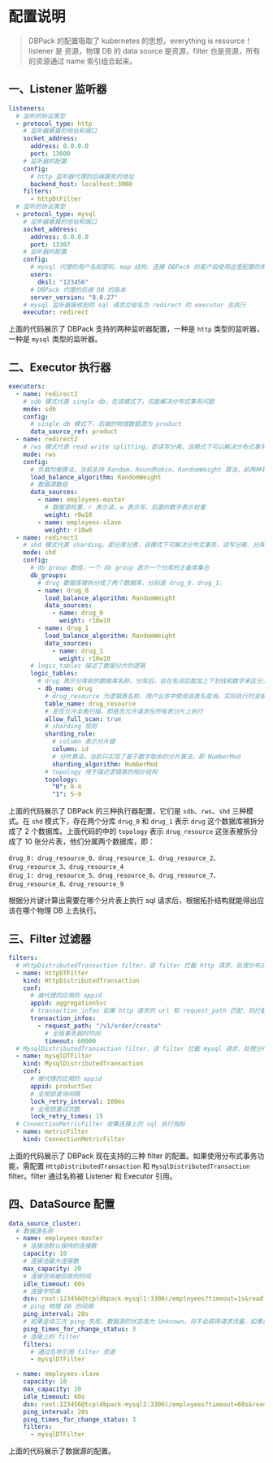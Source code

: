 # 配置说明

> DBPack 的配置吸取了 kubernetes 的思想，everything is resource！listener 是 资源，物理 DB 的 data source 是资源，filter 也是资源，所有的资源通过 name 索引组合起来。

## 一、Listener 监听器

```yaml
listeners:
  # 监听的协议类型
  - protocol_type: http
    # 监听器暴露的地址和端口
    socket_address:
      address: 0.0.0.0
      port: 13000
    # 监听器的配置
    config:
      # http 监听器代理的后端服务的地址
      backend_host: localhost:3000
    filters:
      - httpDtFilter
  # 监听的协议类型
  - protocol_type: mysql
    # 监听器暴露的地址和端口
    socket_address:
      address: 0.0.0.0
      port: 13307
    # 监听器的配置
    config:
      # mysql 代理的用户名和密码，map 结构，连接 DBPack 的客户段使用这里配置的用户名和密码
      users:
        dksl: "123456"
      # DBPack 代理的后端 DB 的版本
      server_version: "8.0.27"
    # mysql 监听器接收到的 sql 请求交给名为 redirect 的 executor 去执行
    executor: redirect
```

上面的代码展示了 DBPack 支持的两种监听器配置，一种是 `http` 类型的监听器，一种是 `mysql` 类型的监听器。

## 二、Executor 执行器

```yaml
executors:
  - name: redirect1
    # sdb 模式代表 single db，在该模式下，仅能解决分布式事务问题
    mode: sdb
    config:
      # single db 模式下，后端的物理数据源为 product
      data_source_ref: product
  - name: redirect2
    # rws 模式代表 read write splitting，即读写分离，该模式下可以解决分布式事务问题和读写分离问题
    mode: rws
    config:
      # 负载均衡算法，当前支持 Random、RoundRobin、RandomWeight 算法，前两种算法会无视 data source 配置的权重
      load_balance_algorithm: RandomWeight
      # 数据源数组
      data_sources:
        - name: employees-master
          # 数据源权重，r 表示读，w 表示写，后面的数字表示权重
          weight: r0w10
        - name: employees-slave
          weight: r10w0
  - name: redirect3
    # shd 模式代表 sharding，即分库分表，该模式下可解决分布式事务、读写分离、分库分表问题
    mode: shd
    config:
      # db group 数组，一个 db group 表示一个分库的主备库集合
      db_groups:
        # drug 数据库被拆分成了两个数据库，分别是 drug_0、drug_1。
        - name: drug_0
          load_balance_algorithm: RandomWeight
          data_sources:
            - name: drug_0
              weight: r10w10
        - name: drug_1
          load_balance_algorithm: RandomWeight
          data_sources:
            - name: drug_1
              weight: r10w10
      # logic_tables 描述了数据分片的逻辑        
      logic_tables:
        # drug 表示分库前的数据库名称，分库后，会在名词后面加上下划线和数字来区分，比如 drug_0、drug_1
        - db_name: drug
          # drug_resource 为逻辑表名称，用户业务中使用该表名查询，实际执行时会被改写为真正执行的表名
          table_name: drug_resource
          # 是否允许全表扫描，即是否允许请求在所有表分片上执行
          allow_full_scan: true
          # sharding 规则
          sharding_rule:
            # column 表示分片键
            column: id
            # 分片算法，当前只实现了基于数字取余的分片算法，即 NumberMod
            sharding_algorithm: NumberMod
          # topology 用于描述逻辑表的拓扑结构
          topology:
            "0": 0-4
            "1": 5-9          
```

上面的代码展示了 DBPack 的三种执行器配置，它们是 `sdb`、`rws`、`shd` 三种模式。在 `shd` 模式下，存在两个分库 `drug_0` 和 `drug_1` 表示 `drug` 这个数据库被拆分成了 2 个数据库。上面代码的中的 `topology` 表示 `drug_resource` 这张表被拆分成了 10 张分片表，他们分属两个数据库，即：

```
drug_0: drug_resource_0、drug_resource_1、drug_resource_2、drug_resource_3、drug_resource_4
drug_1: drug_resource_5、drug_resource_6、drug_resource_7、drug_resource_8、drug_resource_9
```

根据分片键计算出需要在哪个分片表上执行 sql 请求后，根据拓扑结构就能得出应该在哪个物理 DB 上去执行。

## 三、Filter 过滤器

```yaml
filters:
  # HttpDistributedTransaction filter，该 filter 拦截 http 请求，处理分布式事务相关逻辑
  - name: httpDTFilter
    kind: HttpDistributedTransaction
    conf:
      # 被代理的应用的 appid
      appid: aggregationSvc
      # transaction_infos 如果 http 请求的 url 和 request_path 匹配，则拦截器会执行创建全局事务的逻辑，并将 x_dbpack_xid 注入请求 header 中。
      transaction_infos:
        - request_path: "/v1/order/create"
          # 全局事务超时时间
          timeout: 60000
  # MysqlDistributedTransaction filter，该 filter 拦截 mysql 请求，处理分布式事务相关逻辑
  - name: mysqlDTFilter
    kind: MysqlDistributedTransaction
    conf:
      # 被代理的应用的 appid
      appid: productSvc
      # 全局锁查询间隔
      lock_retry_interval: 100ms
      # 全局锁重试次数
      lock_retry_times: 15
  # ConnectionMetricFilter 收集连接上的 sql 执行指标
  - name: metricFilter
    kind: ConnectionMetricFilter
```

上面的代码展示了 DBPack 现在支持的三种 filter 的配置。如果使用分布式事务功能，需配置 `HttpDistributedTransaction` 和 `MysqlDistributedTransaction` filter。filter 通过名称被 Listener 和 Executor 引用。

## 四、DataSource 配置

```yaml
data_source_cluster:
  # 数据源名称
  - name: employees-master
    # 连接池默认保持的连接数
    capacity: 10
    # 连接池最大连接数
    max_capacity: 20
    # 连接空闲被回收的时间
    idle_timeout: 60s
    # 连接字符串
    dsn: root:123456@tcp(dbpack-mysql1:3306)/employees?timeout=1s&readTimeout=1s&writeTimeout=1s&parseTime=true&loc=Local&charset=utf8mb4,utf8
    # ping 物理 DB 的间隔
    ping_interval: 20s
    # 如果连续三次 ping 失败，数据源的状态改为 Unknown，将不会获得请求流量，如果连续 ping 三次成功，则恢复状态为 Running。
    ping_times_for_change_status: 3
    # 连接上的 filter
    filters:
      # 通过名称引用 filter 资源
      - mysqlDTFilter

  - name: employees-slave
    capacity: 10
    max_capacity: 20
    idle_timeout: 60s
    dsn: root:123456@tcp(dbpack-mysql2:3306)/employees?timeout=60s&readTimeout=60s&writeTimeout=60s&parseTime=true&loc=Local&charset=utf8mb4,utf8
    ping_interval: 20s
    ping_times_for_change_status: 3
    filters:
      - mysqlDTFilter
```

上面的代码展示了数据源的配置。